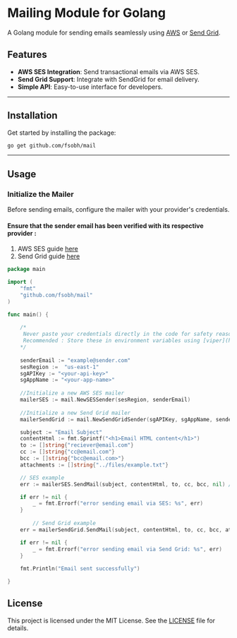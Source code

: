 
# Mailing Module for Golang

A Golang module for sending emails seamlessly using [AWS](https://aws.amazon.com/ses/) or [Send Grid](https://sendgrid.com/).

## Features
- **AWS SES Integration**: Send transactional emails via AWS SES.
- **Send Grid Support**: Integrate with SendGrid for email delivery.
- **Simple API**: Easy-to-use interface for developers.

---

## Installation
Get started by installing the package:

```sh
go get github.com/fsobh/mail
```

---

## Usage

### Initialize the Mailer
Before sending emails, configure the mailer with your provider's credentials.

 #### Ensure that the sender email has been verified with its respective provider :
1. AWS SES guide [here](https://docs.aws.amazon.com/ses/latest/dg/creating-identities.html)
2. Send Grid guide [here](https://www.twilio.com/docs/sendgrid/ui/sending-email/sender-verification)
```go
package main

import (
	"fmt"
	"github.com/fsobh/mail"
)

func main() {
	
	/* 
	 Never paste your credentials directly in the code for safety reasons
	 Recommended : Store these in environment variables using [viper](https://github.com/spf13/viper)
	*/
	
	senderEmail := "example@sender.com"
	sesRegion :=  "us-east-1"
	sgAPIKey := "<your-api-key>"
	sgAppName := "<your-app-name>"
	
	//Initialize a new AWS SES mailer
	mailerSES := mail.NewSESSender(sesRegion, senderEmail)
	
	//Initialize a new Send Grid mailer
	mailerSendGrid := mail.NewSendGridSender(sgAPIKey, sgAppName, senderEmail)

	subject := "Email Subject"
	contentHtml := fmt.Sprintf("<h1>Email HTML content</h1>")
	to := []string{"reciever@email.com"}
	cc := []string{"cc@email.com"}
	bcc := []string{"bcc@email.com>"}
	attachments := []string{"../files/example.txt"}

	// SES example
	err := mailerSES.SendMail(subject, contentHtml, to, cc, bcc, nil) //can't do attachments on SES

	if err != nil {
		_ = fmt.Errorf("error sending email via SES: %s", err)
	}
	
        // Send Grid example
	err = mailerSendGrid.SendMail(subject, contentHtml, to, cc, bcc, attachments)

	if err != nil {
		_ = fmt.Errorf("error sending email via Send Grid: %s", err)
	}
	
	fmt.Println("Email sent successfully")

}
```


## License
This project is licensed under the MIT License. See the [LICENSE](./LICENSE) file for details.
